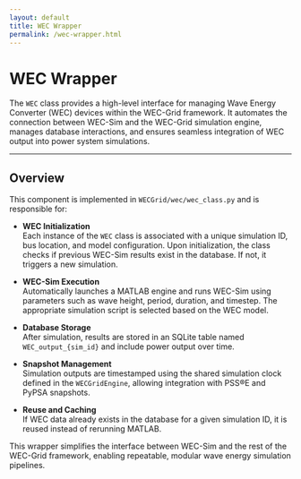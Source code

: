 ```yaml
---
layout: default
title: WEC Wrapper
permalink: /wec-wrapper.html
---
```


# WEC Wrapper

The `WEC` class provides a high-level interface for managing Wave Energy Converter (WEC) devices within the WEC-Grid framework. It automates the connection between WEC-Sim and the WEC-Grid simulation engine, manages database interactions, and ensures seamless integration of WEC output into power system simulations.

---

## Overview

This component is implemented in `WECGrid/wec/wec_class.py` and is responsible for:

- **WEC Initialization**  
  Each instance of the `WEC` class is associated with a unique simulation ID, bus location, and model configuration. Upon initialization, the class checks if previous WEC-Sim results exist in the database. If not, it triggers a new simulation.

- **WEC-Sim Execution**  
  Automatically launches a MATLAB engine and runs WEC-Sim using parameters such as wave height, period, duration, and timestep. The appropriate simulation script is selected based on the WEC model.

- **Database Storage**  
  After simulation, results are stored in an SQLite table named `WEC_output_{sim_id}` and include power output over time.

- **Snapshot Management**  
  Simulation outputs are timestamped using the shared simulation clock defined in the `WECGridEngine`, allowing integration with PSS®E and PyPSA snapshots.

- **Reuse and Caching**  
  If WEC data already exists in the database for a given simulation ID, it is reused instead of rerunning MATLAB.

This wrapper simplifies the interface between WEC-Sim and the rest of the WEC-Grid framework, enabling repeatable, modular wave energy simulation pipelines.